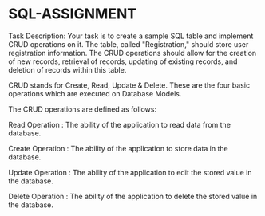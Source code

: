 # SQL-ASSIGNMENT
Task Description:     Your task is to create a sample SQL table and implement CRUD operations on it. The table, called "Registration," should store user registration information. The CRUD operations should allow for the creation of new records, retrieval of records, updating of existing records, and deletion of records within this table.


CRUD stands for Create, Read, Update & Delete. These are the four basic operations which are executed on Database Models.

The CRUD operations are defined as follows:

Read Operation   : The ability of the application to read data from the database.

Create Operation : The ability of the application to store data in the database.

Update Operation : The ability of the application to edit the stored value in the database.

Delete Operation : The ability of the application to delete the stored value in the database.
